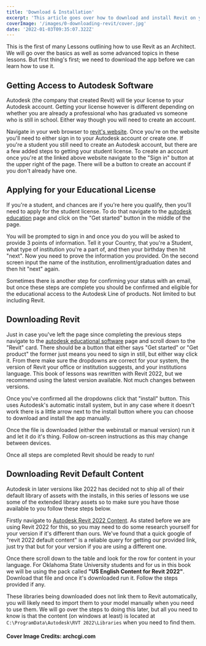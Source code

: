 ```yaml
---
title: 'Download & Installation'
excerpt: 'This article goes over how to download and install Revit on your computer and make sure that you have all of the libraries needed to complete these assignments'
coverImage: '/images/0-downloading-revit/cover.jpg'
date: '2022-01-03T09:35:07.322Z'
---
```


This is the first of many Lessons outlining how to use Revit as an Architect. We will go over the basics as well as some advanced topics in these lessons. But first thing's first; we need to download the app before we can learn how to use it.

## Getting Access to Autodesk Software

Autodesk (the company that created Revit) will tie your license to your Autodesk account. Getting your license however is different depending on whether you are already a professional who has graduated vs someone who is still in school. Either way though you will need to create an account.

Navigate in your web browser to [revit's website](https://www.autodesk.com/products/revit/). Once you're on the website you'll need to either sign in to your Autodesk account or create one. If you're a student you still need to create an Autodesk account, but there are a few added steps to getting your student license. To create an account once you're at the linked above website navigate to the "Sign in" button at the upper right of the page. There will be a button to create an account if you don't already have one.

## Applying for your Educational License

If you're a student, and chances are if you're here you qualify, then you'll need to apply for the student license. To do that navigate to the [autodesk education](https://www.autodesk.com/education/edu-software/) page and click on the "Get started" button in the middle of the page.

You will be prompted to sign in and once you do you will be asked to provide 3 points of information. Tell it your Country, that you're a Student, what type of institution you're a part of, and then your birthday then hit "next". Now you need to prove the information you provided. On the second screen input the name of the institution, enrollment/graduation dates and then hit "next" again.

Sometimes there is another step for confirming your status with an email, but once these steps are complete you should be confirmed and eligible for the educational access to the Autodesk Line of products. Not limited to but including Revit.

## Downloading Revit

Just in case you've left the page since completing the previous steps navigate to the [autodesk educational software](https://www.autodesk.com/education/edu-software/) page and scroll down to the "Revit" card. There should be a button that either says "Get started" or "Get product" the former just means you need to sign in still, but either way click it. From there make sure the dropdowns are correct for your system, the version of Revit your office or institution suggests, and your institutions language. This book of lessons was rewritten with Revit 2022, but we recommend using the latest version available. Not much changes between versions.

Once you've confirmed all the dropdowns click that "install" button. This uses Autodesk's automatic install system, but in any case where it doesn't work there is a little arrow next to the install button where you can choose to download and install the app manually.

Once the file is downloaded (either the webinstall or manual version) run it and let it do it's thing. Follow on-screen instructions as this may change between devices.

Once all steps are completed Revit should be ready to run!

## Downloading Revit Default Content

Autodesk in later versions like 2022 has decided not to ship all of their default library of assets with the installs, in this series of lessons we use some of the extended library assets so to make sure you have those available to you follow these steps below.

Firstly navigate to [Autodesk Revit 2022 Content](https://knowledge.autodesk.com/support/revit/downloads/caas/downloads/content/autodesk-revit-2022-content.html). As stated before we are using Revit 2022 for this, so you may need to do some research yourself for your version if it's different than ours. We've found that a quick google of "revit 2022 default content" is a reliable query for getting our provided link, just try that but for your version if you are using a different one.

Once there scroll down to the table and look for the row for content in your language. For Oklahoma State University students and for us in this book we will be using the pack called **"US English Content for Revit 2022"**. Download that file and once it's downloaded run it. Follow the steps provided if any.

These libraries being downloaded does not link them to Revit automatically, you will likely need to import them to your model manually when you need to use them. We will go over the steps to doing this later, but all you need to know is that the content (on windows at least) is located at ``C:\ProgramData\Autodesk\RVT 2022\Libraries`` when you need to find them.

#### Cover Image Credits: archcgi.com
